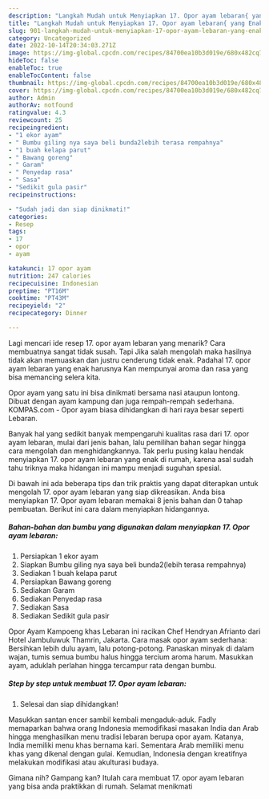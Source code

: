 ```yaml
---
description: "Langkah Mudah untuk Menyiapkan 17. Opor ayam lebaran{ yang Enak Banget,  Menu Buat lebaran"
title: "Langkah Mudah untuk Menyiapkan 17. Opor ayam lebaran{ yang Enak Banget,  Menu Buat lebaran"
slug: 901-langkah-mudah-untuk-menyiapkan-17-opor-ayam-lebaran-yang-enak-banget-menu-buat-lebaran
category: Uncategorized
date: 2022-10-14T20:34:03.271Z
image: https://img-global.cpcdn.com/recipes/84700ea10b3d019e/680x482cq70/17-opor-ayam-lebaran-foto-resep-utama.jpg
hideToc: false
enableToc: true
enableTocContent: false
thumbnail: https://img-global.cpcdn.com/recipes/84700ea10b3d019e/680x482cq70/17-opor-ayam-lebaran-foto-resep-utama.jpg
cover: https://img-global.cpcdn.com/recipes/84700ea10b3d019e/680x482cq70/17-opor-ayam-lebaran-foto-resep-utama.jpg
author: Admin
authorAv: notfound
ratingvalue: 4.3
reviewcount: 25
recipeingredient:
- "1 ekor ayam"
- " Bumbu giling nya saya beli bunda2lebih terasa rempahnya"
- "1 buah kelapa parut"
- " Bawang goreng"
- " Garam"
- " Penyedap rasa"
- " Sasa"
- "Sedikit gula pasir"
recipeinstructions:

- "Sudah jadi dan siap dinikmati!"
categories:
- Resep
tags:
- 17
- opor
- ayam

katakunci: 17 opor ayam 
nutrition: 247 calories
recipecuisine: Indonesian
preptime: "PT16M"
cooktime: "PT43M"
recipeyield: "2"
recipecategory: Dinner

---
```



Lagi mencari ide resep 17. opor ayam lebaran yang menarik? Cara membuatnya sangat tidak susah. Tapi Jika salah mengolah maka hasilnya tidak akan memuaskan dan justru cenderung tidak enak. Padahal 17. opor ayam lebaran yang enak harusnya Kan mempunyai aroma dan rasa yang bisa memancing selera kita.


Opor ayam yang satu ini bisa dinikmati bersama nasi ataupun lontong. Dibuat dengan ayam kampung dan juga rempah-rempah sederhana. KOMPAS.com - Opor ayam biasa dihidangkan di hari raya besar seperti Lebaran.

Banyak hal yang sedikit banyak mempengaruhi kualitas rasa dari 17. opor ayam lebaran, mulai dari jenis bahan, lalu pemilihan bahan segar hingga cara mengolah dan menghidangkannya. Tak perlu pusing kalau hendak menyiapkan 17. opor ayam lebaran yang enak di rumah, karena asal sudah tahu triknya maka hidangan ini mampu menjadi suguhan spesial.


Di bawah ini ada beberapa tips dan trik praktis yang dapat diterapkan untuk mengolah 17. opor ayam lebaran yang siap dikreasikan. Anda bisa menyiapkan 17. Opor ayam lebaran memakai 8 jenis bahan dan 0 tahap pembuatan. Berikut ini cara dalam menyiapkan hidangannya.

<!--inarticleads1-->

##### Bahan-bahan dan bumbu yang digunakan dalam menyiapkan 17. Opor ayam lebaran:

1. Persiapkan 1 ekor ayam
1. Siapkan  Bumbu giling nya saya beli bunda2(lebih terasa rempahnya)
1. Sediakan 1 buah kelapa parut
1. Persiapkan  Bawang goreng
1. Sediakan  Garam
1. Sediakan  Penyedap rasa
1. Sediakan  Sasa
1. Sediakan Sedikit gula pasir


Opor Ayam Kampoeng khas Lebaran ini racikan Chef Hendryan Afrianto dari Hotel Jambuluwuk Thamrin, Jakarta. Cara masak opor ayam sederhana: Bersihkan lebih dulu ayam, lalu potong-potong. Panaskan minyak di dalam wajan, tumis semua bumbu halus hingga tercium aroma harum. Masukkan ayam, aduklah perlahan hingga tercampur rata dengan bumbu. 

<!--inarticleads2-->

##### Step by step untuk membuat 17. Opor ayam lebaran:


1. Selesai dan siap dihidangkan!

Masukkan santan encer sambil kembali mengaduk-aduk. Fadly memaparkan bahwa orang Indonesia memodifikasi masakan India dan Arab hingga menghasilkan menu tradisi lebaran berupa opor ayam. Katanya, India memiliki menu khas bernama kari. Sementara Arab memiliki menu khas yang dikenal dengan gulai. Kemudian, Indonesia dengan kreatifnya melakukan modifikasi atau akulturasi budaya. 

Gimana nih? Gampang kan? Itulah cara membuat 17. opor ayam lebaran yang bisa anda praktikkan di rumah. Selamat menikmati

